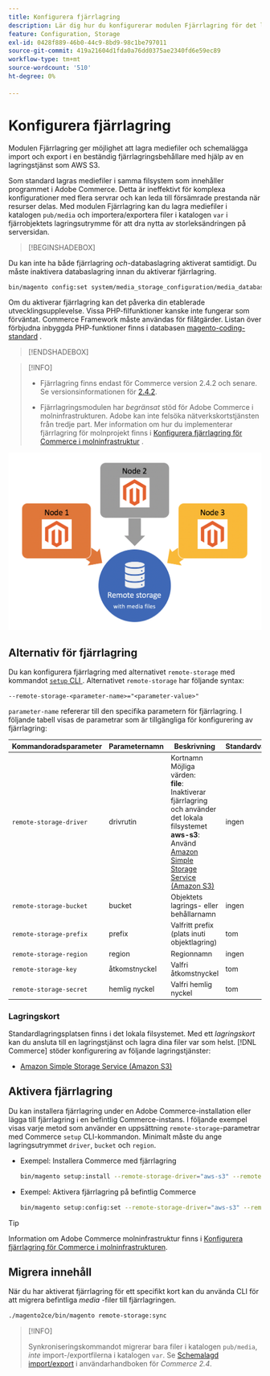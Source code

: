 ```yaml
---
title: Konfigurera fjärrlagring
description: Lär dig hur du konfigurerar modulen Fjärrlagring för det lokala Commerce-programmet.
feature: Configuration, Storage
exl-id: 0428f889-46b0-44c9-8bd9-98c1be797011
source-git-commit: 419a21604d1fda0a76dd0375ae2340fd6e59ec89
workflow-type: tm+mt
source-wordcount: '510'
ht-degree: 0%

---
```


# Konfigurera fjärrlagring

Modulen Fjärrlagring ger möjlighet att lagra mediefiler och schemalägga import och export i en beständig fjärrlagringsbehållare med hjälp av en lagringstjänst som AWS S3.

Som standard lagras mediefiler i samma filsystem som innehåller programmet i Adobe Commerce. Detta är ineffektivt för komplexa konfigurationer med flera servrar och kan leda till försämrade prestanda när resurser delas. Med modulen Fjärrlagring kan du lagra mediefiler i katalogen `pub/media` och importera/exportera filer i katalogen `var` i fjärrobjektets lagringsutrymme för att dra nytta av storleksändringen på serversidan.

>[!BEGINSHADEBOX]

Du kan inte ha både fjärrlagring _och_-databaslagring aktiverat samtidigt. Du måste inaktivera databaslagring innan du aktiverar fjärrlagring.

```bash
bin/magento config:set system/media_storage_configuration/media_database 0
```

Om du aktiverar fjärrlagring kan det påverka din etablerade utvecklingsupplevelse. Vissa PHP-filfunktioner kanske inte fungerar som förväntat. Commerce Framework måste användas för filåtgärder. Listan över förbjudna inbyggda PHP-funktioner finns i databasen [magento-coding-standard](https://github.com/magento/magento-coding-standard/blob/develop/Magento2/Sniffs/Functions/DiscouragedFunctionSniff.php) .

>[!ENDSHADEBOX]

>[!INFO]
>
>- Fjärrlagring finns endast för Commerce version 2.4.2 och senare. Se versionsinformationen för [2.4.2](https://experienceleague.adobe.com/en/docs/commerce-operations/release/notes/magento-open-source/2-4-2).
>
>- Fjärrlagringsmodulen har _begränsat_ stöd för Adobe Commerce i molninfrastrukturen. Adobe kan inte felsöka nätverkskortstjänsten från tredje part. Mer information om hur du implementerar fjärrlagring för molnprojekt finns i [Konfigurera fjärrlagring för Commerce i molninfrastruktur](cloud-support.md) .

![schemabild](../../assets/configuration/remote-storage-schema.png)

## Alternativ för fjärrlagring

Du kan konfigurera fjärrlagring med alternativet `remote-storage` med kommandot [`setup` CLI ](../../installation/tutorials/deployment.md). Alternativet `remote-storage` har följande syntax:

```text
--remote-storage-<parameter-name>="<parameter-value>"
```

`parameter-name` refererar till den specifika parametern för fjärrlagring. I följande tabell visas de parametrar som är tillgängliga för konfigurering av fjärrlagring:

| Kommandoradsparameter | Parameternamn | Beskrivning | Standardvärde |
|--- |--- |--- |--- |
| `remote-storage-driver` | drivrutin | Kortnamn<br>Möjliga värden:<br>**file**: Inaktiverar fjärrlagring och använder det lokala filsystemet <br>**aws-s3**: Använd [Amazon Simple Storage Service (Amazon S3)](remote-storage-aws-s3.md) | ingen |
| `remote-storage-bucket` | bucket | Objektets lagrings- eller behållarnamn | ingen |
| `remote-storage-prefix` | prefix | Valfritt prefix (plats inuti objektlagring) | tom |
| `remote-storage-region` | region | Regionnamn | ingen |
| `remote-storage-key` | åtkomstnyckel | Valfri åtkomstnyckel | tom |
| `remote-storage-secret` | hemlig nyckel | Valfri hemlig nyckel | tom |

### Lagringskort

Standardlagringsplatsen finns i det lokala filsystemet. Med ett _lagringskort_ kan du ansluta till en lagringstjänst och lagra dina filer var som helst. [!DNL Commerce] stöder konfigurering av följande lagringstjänster:

- [Amazon Simple Storage Service (Amazon S3)](remote-storage-aws-s3.md)

## Aktivera fjärrlagring

Du kan installera fjärrlagring under en Adobe Commerce-installation eller lägga till fjärrlagring i en befintlig Commerce-instans. I följande exempel visas varje metod som använder en uppsättning `remote-storage`-parametrar med Commerce `setup` CLI-kommandon. Minimalt måste du ange lagringsutrymmet `driver`, `bucket` och `region`.

- Exempel: Installera Commerce med fjärrlagring

  ```bash
  bin/magento setup:install --remote-storage-driver="aws-s3" --remote-storage-bucket="myBucket" --remote-storage-region="us-east-1"
  ```

- Exempel: Aktivera fjärrlagring på befintlig Commerce

  ```bash
  bin/magento setup:config:set --remote-storage-driver="aws-s3" --remote-storage-bucket="myBucket" --remote-storage-region="us-east-1"
  ```

>[!TIP]
>
>Information om Adobe Commerce molninfrastruktur finns i [Konfigurera fjärrlagring för Commerce i molninfrastrukturen](cloud-support.md).

## Migrera innehåll

När du har aktiverat fjärrlagring för ett specifikt kort kan du använda CLI för att migrera befintliga _media_ -filer till fjärrlagringen.

```bash
./magento2ce/bin/magento remote-storage:sync
```

>[!INFO]
>
>Synkroniseringskommandot migrerar bara filer i katalogen `pub/media`, _inte_ import-/exportfilerna i katalogen `var`. Se [Schemalagd import/export](https://experienceleague.adobe.com/docs/commerce-admin/systems/data-transfer/data-scheduled-import-export.html) i användarhandboken för _Commerce 2.4_.

<!-- link definitions -->

[import-export]: https://docs.magento.com/user-guide/system/data-scheduled-import-export.html

